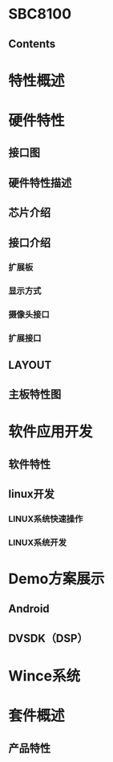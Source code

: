 # SBC8100
## Contents
# **特性概述**
# **硬件特性**
## 接口图
## 硬件特性描述
## 芯片介绍
## 接口介绍
### 扩展板
### 显示方式
### 摄像头接口
### 扩展接口
## LAYOUT
## 主板特性图
# **软件应用开发**
## 软件特性
## linux开发
### LINUX系统快速操作
### LINUX系统开发
# **Demo方案展示**
## Android
## DVSDK（DSP）
# Wince系统
# **套件概述**
## 产品特性
